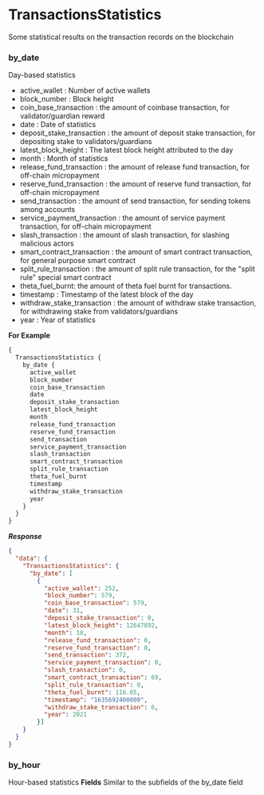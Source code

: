 # TransactionsStatistics
Some statistical results on the transaction records on the blockchain
### by_date 
Day-based statistics
* active_wallet : Number of active wallets
* block_number : Block height
* coin_base_transaction : the amount of coinbase transaction, for validator/guardian reward
* date : Date of statistics
* deposit_stake_transaction : the amount of deposit stake transaction, for depositing stake to validators/guardians
* latest_block_height : The latest block height attributed to the day
* month : Month of statistics
* release_fund_transaction : the amount of release fund transaction, for off-chain micropayment
* reserve_fund_transaction : the amount of reserve fund transaction, for off-chain micropayment
* send_transaction : the amount of send transaction, for sending tokens among accounts
* service_payment_transaction : the amount of service payment transaction, for off-chain micropayment
* slash_transaction : the amount of slash transaction, for slashing malicious actors
* smart_contract_transaction : the amount of smart contract transaction, for general purpose smart contract
* split_rule_transaction : the amount of split rule transaction, for the "split rule" special smart contract
* theta_fuel_burnt: the amount of theta fuel burnt for transactions.
* timestamp : Timestamp of the latest block of the day
* withdraw_stake_transaction : the amount of withdraw stake transaction, for withdrawing stake from validators/guardians
* year : Year of statistics

**For Example**
```graphql
{
  TransactionsStatistics {
    by_date {
      active_wallet
      block_number
      coin_base_transaction
      date
      deposit_stake_transaction
      latest_block_height
      month
      release_fund_transaction
      reserve_fund_transaction
      send_transaction
      service_payment_transaction
      slash_transaction
      smart_contract_transaction
      split_rule_transaction
      theta_fuel_burnt
      timestamp
      withdraw_stake_transaction
      year
    }
  }
}
```
***Response***
```json
{
  "data": {
    "TransactionsStatistics": {
      "by_date": [
        {
          "active_wallet": 252,
          "block_number": 579,
          "coin_base_transaction": 579,
          "date": 31,
          "deposit_stake_transaction": 0,
          "latest_block_height": 12647892,
          "month": 10,
          "release_fund_transaction": 0,
          "reserve_fund_transaction": 0,
          "send_transaction": 372,
          "service_payment_transaction": 0,
          "slash_transaction": 0,
          "smart_contract_transaction": 69,
          "split_rule_transaction": 0,
          "theta_fuel_burnt": 116.65,
          "timestamp": "1635692400000",
          "withdraw_stake_transaction": 6,
          "year": 2021
        }]
    }
  }
}
```
### by_hour 
Hour-based statistics
**Fields**
Similar to the subfields of the by_date field

